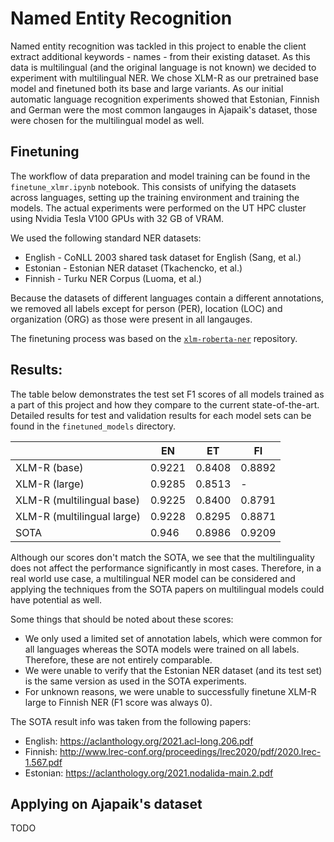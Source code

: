 # Named Entity Recognition

Named entity recognition was tackled in this project to enable the client extract additional keywords - names - from
their existing dataset. As this data is multilingual (and the original language is not known) we decided to experiment
with multilingual NER. We chose XLM-R as our pretrained base model and finetuned both its base and large variants. As
our initial automatic language recognition experiments showed that Estonian, Finnish and German were the most common
langauges in Ajapaik's dataset, those were chosen for the multilingual model as well.

## Finetuning

The workflow of data preparation and model training can be found in the `finetune_xlmr.ipynb` notebook. This consists of
unifying the datasets across languages, setting up the training environment and training the models. The actual
experiments were performed on the UT HPC cluster using Nvidia Tesla V100 GPUs with 32 GB of VRAM.

We used the following standard NER datasets:

- English - CoNLL 2003 shared task dataset for English (Sang, et al.)
- Estonian - Estonian NER dataset (Tkachencko, et al.)
- Finnish - Turku NER Corpus (Luoma, et al.)

Because the datasets of different languages contain a different annotations, we removed all labels except for person
(PER), location (LOC) and organization (ORG) as those were present in all langauges.

The finetuning process was based on the [`xlm-roberta-ner`](https://github.com/mukhal/xlm-roberta-ner) repository.

## Results:

The table below demonstrates the test set F1 scores of all models trained as a part of this project and how they compare
to the current state-of-the-art. Detailed results for test and validation results for each model sets can be found in
the `finetuned_models` directory.

|                            | EN     | ET      | FI       |
|----------------------------|--------|---------|----------|
| XLM-R (base)               | 0.9221 | 0.8408  | 0.8892   |
| XLM-R (large)              | 0.9285 | 0.8513  | -        |
| XLM-R (multilingual base)  | 0.9225 | 0.8400  | 0.8791   |
| XLM-R (multilingual large) | 0.9228 | 0.8295  | 0.8871   |
| SOTA                       | 0.946  | 0.8986  | 0.9209   |

Although our scores don't match the SOTA, we see that the multilinguality does not affect the performance significantly 
in most cases. Therefore, in a real world use case, a multilingual NER model can be considered and applying the 
techniques from the SOTA papers on multilingual models could have potential as well.

Some things that should be noted about these scores:

- We only used a limited set of annotation labels, which were common for all languages whereas the SOTA models were
  trained on all labels. Therefore, these are not entirely comparable.
- We were unable to verify that the Estonian NER dataset (and its test set) is the same version as used in the SOTA
  experiments.
- For unknown reasons, we were unable to successfully finetune XLM-R large to Finnish NER (F1 score was always 0).

The SOTA result info was taken from the following papers:

- English: https://aclanthology.org/2021.acl-long.206.pdf
- Finnish: http://www.lrec-conf.org/proceedings/lrec2020/pdf/2020.lrec-1.567.pdf
- Estonian: https://aclanthology.org/2021.nodalida-main.2.pdf

## Applying on Ajapaik's dataset

TODO